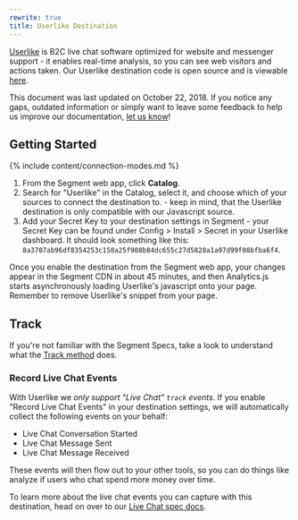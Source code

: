 ```yaml
---
rewrite: true
title: Userlike Destination
---
```


[Userlike](https://www.userlike.com/en/) is B2C live chat software optimized for website and messenger support - it enables real-time analysis, so you can see web visitors and actions taken. Our Userlike destination code is open source and is viewable [here](https://github.com/segment-integrations/analytics.js-integration-userlike).

This document was last updated on October 22, 2018. If you notice any gaps, outdated information or simply want to leave some feedback to help us improve our documentation, [let us know](https://segment.com/help/contact)!

## Getting Started

{% include content/connection-modes.md %}

1. From the Segment web app, click **Catalog**.
2. Search for "Userlike" in the Catalog, select it, and choose which of your sources to connect the destination to. - keep in mind, that the Userlike destination is only compatible with our Javascript source.
3. Add your Secret Key to your destination settings in Segment - your Secret Key can be found under Config > Install > Secret in your Userlike dashboard. It should look something like this: `8a3707ab96df8354253c158a25f908b84dc655c27d5828a1a97d99f08bfba6f4`.


Once you enable the destination from the Segment web app, your changes appear in the Segment CDN in about 45 minutes, and then Analytics.js starts asynchronously loading Userlike's javascript onto your page. Remember to remove Userlike's snippet from your page.

## Track
 If you're not familiar with the Segment Specs, take a look to understand what the [Track method](https://segment.com/docs/connections/spec/track/) does.

### Record Live Chat Events

With Userlike we _only support "Live Chat" `track` events_. If you enable "Record Live Chat Events" in your destination settings, we will automatically collect the following events on your behalf:
* Live Chat Conversation Started
* Live Chat Message Sent
* Live Chat Message Received

These events will then flow out to your other tools, so you can do things like analyze if users who chat spend more money over time.

To learn more about the live chat events you can capture with this destination, head on over to our [Live Chat spec docs](/docs/connections/spec/live-chat/).
